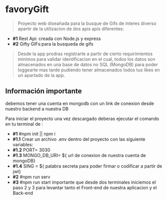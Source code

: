 # favoryGift
>Proyecto web diseañada para la busque de Gifs de interes diverso apartir de la utilizacion de dos apis apis diferentes:
 * **#1** Rest Api: creada con Node.js y express
 * **#2** Gifty GIFs:para la busqueda de gifs
 >Desde la app prodras registrarte a partir de cierto requirimientos minimos para validar identificacion en el cual, todos los datos son almacenados en una base de datos no SQL (MongoDB) para poder loggearte mas tarde pudiendo tener almacenados todos tus likes en un apartado de la app. 
 
 ## Información importante
 debemos tener una cuenta en mongodb con un link de conexion desde nuestro backend a nuestra DB 
 
 Para iniciar el proyecto una vez descargado deberas ejecutar el comando en tu terminal de :
  * **#1**  #npm init || npm i
  *  **#1.1** Crear un archivo .env dentro del proyecto con las siguiente variables:
  *  **#1.2** PORT= 3030
  *  **#1.3** MONGO_DB_URI= ${ url de conexion de nuestra cuenta de mongoDB}
  *  **#1.4** SING = ${ palabra secreta para poder firmar o codificar a partir de jwt}
  * **#2**  #npm run serv
  * **#3**  #npm run start 
  importante que desde dos terminales iniciemos el paso 2 y 3 para levantar tanto el Front-end de nuestra aplicacion y el Back-end
  
 
  
  
